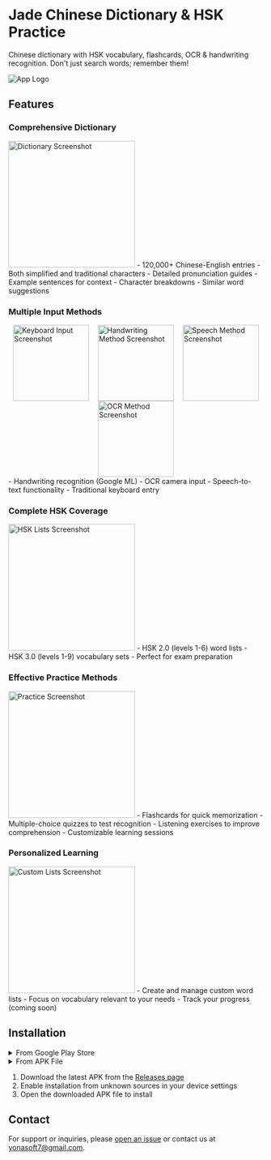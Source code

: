 # Jade Chinese Dictionary & HSK Practice

Chinese dictionary with HSK vocabulary, flashcards, OCR & handwriting recognition. Don't just search words; remember them!

![App Logo](/screenshots/graphic.png)

## Features
### Comprehensive Dictionary
<img src="/screenshots/home.jpg" width="250" alt="Dictionary Screenshot">
- 120,000+ Chinese-English entries
- Both simplified and traditional characters
- Detailed pronunciation guides
- Example sentences for context
- Character breakdowns
- Similar word suggestions

### Multiple Input Methods
<div style="display: flex; justify-content: space-around; flex-wrap: wrap;">
  <img src="/screenshots/keyboard.jpg" width="150" alt="Keyboard Input Screenshot">
  <img src="/screenshots/handwriting.jpg" width="150" alt="Handwriting Method Screenshot">
  <img src="/screenshots/speech.jpg" width="150" alt="Speech Method Screenshot">
  <img src="/screenshots/ocr.jpg" width="150" alt="OCR Method Screenshot">
</div>
- Handwriting recognition (Google ML)
- OCR camera input
- Speech-to-text functionality
- Traditional keyboard entry

### Complete HSK Coverage
<img src="/screenshots/hsk.jpg" width="250" alt="HSK Lists Screenshot">
- HSK 2.0 (levels 1-6) word lists
- HSK 3.0 (levels 1-9) vocabulary sets
- Perfect for exam preparation

### Effective Practice Methods
<img src="/screenshots/multi.jpg" width="250" alt="Practice Screenshot">
- Flashcards for quick memorization
- Multiple-choice quizzes to test recognition
- Listening exercises to improve comprehension
- Customizable learning sessions

### Personalized Learning
<img src="/screenshots/list.jpg" width="250" alt="Custom Lists Screenshot">
- Create and manage custom word lists
- Focus on vocabulary relevant to your needs
- Track your progress (coming soon)

## Installation

<details>
<summary>From Google Play Store</summary>

1. Visit [Jade Chinese Dictionary on Google Play](https://play.google.com/store/apps/details?id=com.jadechinesedictionary)
2. Click "Install"
3. Open the app after installation completes
</details>

<details>
<summary>From APK File</summary>

1. Download the latest APK from the [Releases page](https://github.com/yourusername/jade-chinese-dictionary/releases)
2. Enable installation from unknown sources in your device settings
3. Open the downloaded APK file to install
</details>

1. Download the latest APK from the [Releases page](https://github.com/yourusername/jade-chinese-dictionary/releases)
2. Enable installation from unknown sources in your device settings
3. Open the downloaded APK file to install
</details>


## Contact

For support or inquiries, please [open an issue](https://github.com/yonasoft/jade-dictionary-android2/issues) or contact us at yonasoft7@gmail.com.
